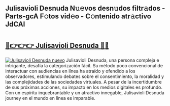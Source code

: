 ## Julisavioli Desnuda N𝚞𝚎vos desn𝚞dos filtr𝚊dos - Parts-gcA F𝚘tos vid𝚎o - C𝚘ntenido atr𝚊ctivo JdCAl

# <h2><a href="http://mb5zdw.tromn.icu/?c=Julisavioli+Desnuda">🔗👉👉👉 Julisavioli Desnuda 🔗🔗</a></h2>

[![Julisavioli Desnuda nuevo](https://i.imgur.com/pEAQMta.gif)](http://mb5zdw.tromn.icu/?c=Julisavioli+Desnuda)
Julisavioli Desnuda, una persona compleja e intrigante, desafía la categorización fácil. Su método poco convencional de interactuar con audiencias en línea ha atraído y ofendido a los observadores, estimulando debates sobre el consentimiento, la moralidad y las complejidades de las sociedades virtuales. A pesar de la incertidumbre de sus próximas acciones, su impacto en los medios digitales es profundo. Con un espíritu inquebrantable y un atractivo innegable, Julisavioli Desnuda journey en el mundo en línea es imparable.
